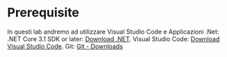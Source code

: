 # Prerequisite
In questi lab andremo ad utilizzare Visual Studio Code e Applicazioni .Net:
.NET Core 3.1 SDK or later: [Download .NET](https://dotnet.microsoft.com/download).
Visual Studio Code: [Download Visual Studio Code](https://code.visualstudio.com/Download).
Git: [Git - Downloads](https://git-scm.com/downloads)
